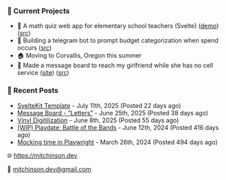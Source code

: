 ### 📌 Current Projects
- 📝 A math quiz web app for elementary school teachers (Svelte) ([demo](https://quiz-staging.mitchinson.dev/)) ([src](https://github.com/bmitchinson/budget-entry))
- 💸 Building a telegram bot to prompt budget categorization when spend occurs ([src](https://github.com/bmitchinson/sms-accountant))
- 🏠 Moving to Corvallis, Oregon this summer
- 💌 Made a message board to reach my girlfriend while she has no cell service ([site](https://letters.mitchinson.dev/)) ([src](https://github.com/bmitchinson/letters))

### 📝 Recent Posts

- [SvelteKit Template](https://blog.mitchinson.dev/sveltekit-template) - July 11th, 2025 (Posted 22 days ago)
- [Message Board - “Letters”](https://blog.mitchinson.dev/letters) - June 25th, 2025 (Posted 38 days ago)
- [Vinyl Digitilization](https://blog.mitchinson.dev/vinyl) - June 8th, 2025 (Posted 55 days ago)
- [(WIP) Playdate: Battle of the Bands](https://blog.mitchinson.dev/playdate-dev-one) - June 12th, 2024 (Posted 416 days ago)
- [Mocking time in Playwright](https://blog.mitchinson.dev/playwright-mock-time) - March 26th, 2024 (Posted 494 days ago)

🌐 https://mitchinson.dev

💌 mitchinson.dev@gmail.com